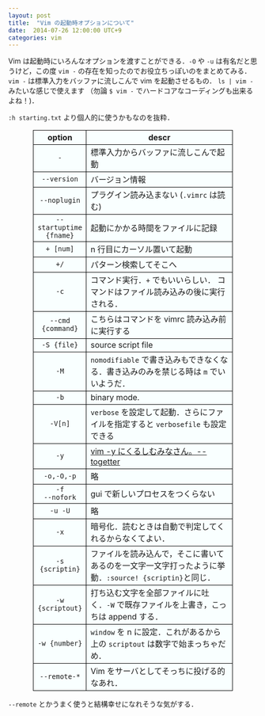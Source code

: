 ```yaml
---
layout: post
title:  "Vim の起動時オプションについて"
date:  2014-07-26 12:00:00 UTC+9
categories: vim
---
```


Vim は起動時にいろんなオプションを渡すことができる．`-O` や `-u` は有名だと思うけど，この度 `vim -` の存在を知ったのでお役立ちっぽいのをまとめてみる．
`vim -` は標準入力をバッファに流しこんで vim を起動させるもの． `ls | vim -` みたいな感じで使えます （勿論 `$ vim -` でハードコアなコーディングも出来るよね！)．

`:h starting.txt` より個人的に使うかもなのを抜粋．

<style>
  table{
    width:80%;
    margin-left: auto;
    margin-right: auto;
    border-collapse: collapse;
    background-color:#f9ffff;
  }
  th,td,tr{
    border:1px solid black;
    padding-left:0.5em;
    padding-right:0.5em;
  }
  table .option { width:20%; text-align:center;}
  th {
    text-align:center;
  }
  tr {
    display:table-row;
  }
</style>

<table>
  <tr>
    <th class="option">option</td>
    <th class="desc">descr</td>
  </tr>
  <tr>
    <td class="option"><code>-</code></td>
    <td class="desc"> 標準入力からバッファに流しこんで起動</td>
  </tr>
  <tr>
    <td class="option"><code>--version</code></td>
    <td class="desc">バージョン情報</td>
  </tr>
  <tr>
    <td class="option"><code>--noplugin</code></td>
    <td class="desc">プラグイン読み込まない (<code>.vimrc</code> は読む)</td>
  </tr>
  <tr>
    <td class="option"><code>--startuptime {fname}</code></td>
    <td class="desc">起動にかかる時間をファイルに記録</td>
  </tr>
  <tr>
    <td class="option"><code>+ [num]</code></td>
    <td class="desc"> n 行目にカーソル置いて起動</td>
  </tr>
  <tr>
    <td class="option"><code>+/</code></td>
    <td class="desc">パターン検索してそこへ</td>
  </tr>
  <tr>
    <td class="option"><code>-c</code></td>
    <td class="desc">コマンド実行．<code>+</code> でもいいらしい．
    コマンドはファイル読み込みの後に実行される．</td>
  </tr>
  <tr>
    <td class="option"><code>--cmd {command}</code></td>
    <td class="desc">こちらはコマンドを vimrc 読み込み前に実行する</td>
  </tr>
  <tr>
    <td class="option"><code>-S {file}</code></td>
    <td class="desc">source script file</td>
  </tr>
  <tr>
    <td class="option"><code>-M</code></td>
    <td class="desc"><code>nomodifiable</code> で書き込みもできなくなる．書き込みのみを禁じる時は <code>m</code> でいいようだ．</td>
  </tr>
  <tr>
    <td class="option"><code>-b</code></td>
    <td class="desc">binary mode.</td>
  </tr>
  <tr>
    <td class="option"><code>-V[n]</code></td>
    <td class="desc"><code>verbose</code> を設定して起動．さらにファイルを指定すると <code>verbosefile</code> も設定できる</td>
  </tr>
  <tr>
    <td class="option"><code>-y</code></td>
    <td class="desc"><a href=”http://togetter.com/li/572461”>vim -y にくるしむみなさん。-- togetter</a></td>
  </tr>
  <tr>
    <td class="option"><code>-o,-O,-p</code></td>
    <td class="desc">略</td>
  </tr>
  <tr>
    <td class="option"><code>-f</code><br /><code>--nofork</code></td>
    <td class="desc">gui で新しいプロセスをつくらない</td>
  </tr>
  <tr>
    <td class="option"><code>-u -U</code></td>
    <td class="desc">略</td>
  </tr>
  <tr>
    <td class="option"><code>-x</code></td>
    <td class="desc">暗号化．読むときは自動で判定してくれるからなくてよい．</td>
  </tr>
  <tr>
    <td class="option"><code>-s {scriptin}</code></td>
    <td class="desc">ファイルを読み込んで，そこに書いてあるのを一文字一文字打ったように挙動．<code>:source! {scriptin}</code>と同じ．</td>
  </tr>
  <tr>
    <td class="option"><code>-w {scriptout}</code></td>
    <td class="desc">打ち込む文字を全部ファイルに吐く．<code>-W</code> で既存ファイルを上書き，こっちは append する．</td>
  </tr>
  <tr>
    <td class="option"><code>-w {number}</code></td>
    <td class="desc"><code>window</code> を n に設定．これがあるから上の <code>scriptout</code> は数字で始まっちゃだめ．</td>
  </tr>
  <tr>
    <td class="option"><code>--remote-*</code></td>
    <td class="desc">Vim をサーバとしてそっちに投げる的なあれ．</td>
  </tr>
</table>

`--remote` とかうまく使うと結構幸せになれそうな気がする．
